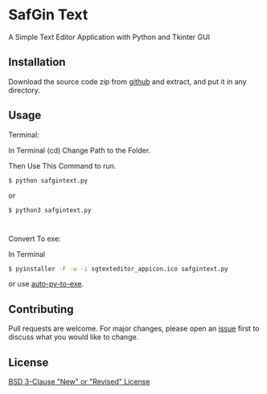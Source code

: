 # SafGin Text 

A Simple Text Editor Application with Python and Tkinter GUI

## Installation

Download the source code zip from [github](https://github.com/nonkloq/safgin-text) and extract, and put it in any directory.

## Usage

Terminal:

In Terminal (cd) Change Path to the Folder.

Then Use This Command to run.
```bash
$ python safgintext.py
```
or
```bash
$ python3 safgintext.py
```
#

Convert To exe:

In Terminal
```bash
$ pyinstaller -F -w -i sgtexteditor_appicon.ico safgintext.py
```

or use [auto-py-to-exe](https://github.com/brentvollebregt/auto-py-to-exe).


## Contributing
Pull requests are welcome. For major changes, please open an [issue](https://github.com/nonkloq/safgin-text/issues) first to discuss what you would like to change.


## License
[BSD 3-Clause "New" or "Revised" License](https://github.com/nonkloq/safgin-text/blob/master/LICENSE)
